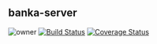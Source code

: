## banka-server
![owner](https://img.shields.io/badge/owner-sadiq-orange.svg)
[![Build Status](https://travis-ci.org/saslamp/banker-server.svg?branch=master)](https://travis-ci.org/saslamp/banker-server)
[![Coverage Status](https://coveralls.io/repos/github/saslamp/banker-server/badge.svg?branch=master)](https://coveralls.io/github/saslamp/banker-server?branch=master)
